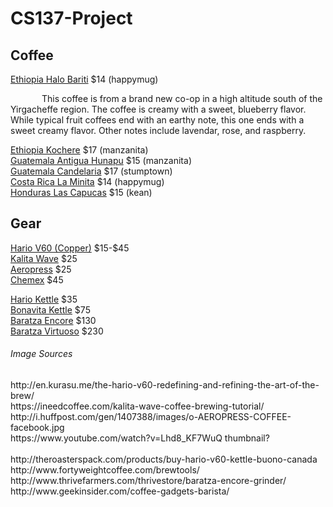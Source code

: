 # CS137-Project

<h2>Coffee</h2>
<a href="ethiopiahb.jpg">Ethiopia Halo Bariti</a> $14 (happymug)</br>
<p style="text-indent:50px;">This coffee is from a brand new co-op in a high altitude south of the Yirgacheffe region. The coffee is creamy with a sweet, blueberry flavor. While typical fruit coffees end with an earthy note, this one ends with a sweet creamy flavor. Other notes include lavendar, rose, and raspberry.</p>
<a href="ethiopiak.jpeg">Ethiopia Kochere</a> $17 (manzanita)</br>
<a href="guatemalaah.jpg">Guatemala Antigua Hunapu</a> $15 (manzanita)</br>
<a href="guatemalac.jpg">Guatemala Candelaria</a> $17 (stumptown)</br>
<a href="costaricalm.jpg">Costa Rica La Minita</a> $14 (happymug)</br>
<a href="hunduraslc.jpg">Honduras Las Capucas</a> $15 (kean)</br>

<h2>Gear</h2>
<a href="v60copper.jpg">Hario V60 (Copper)</a> $15-$45</br>
<a href="kalita.jpg">Kalita Wave</a> $25</br>
<a href="aeropress.jpg">Aeropress</a> $25</br>
<a href="chemex.jpg">Chemex</a> $45</br>

<a href="hariokettle.jpg">Hario Kettle</a> $35</br>
<a href="bonavita.jpg">Bonavita Kettle</a> $75</br>
<a href="encore.jpg">Baratza Encore</a> $130</br>
<a href="virtuoso.jpg">Baratza Virtuoso</a> $230</br>

<h6>Image Sources</h6>
http://en.kurasu.me/the-hario-v60-redefining-and-refining-the-art-of-the-brew/</br>
https://ineedcoffee.com/kalita-wave-coffee-brewing-tutorial/</br>
http://i.huffpost.com/gen/1407388/images/o-AEROPRESS-COFFEE-facebook.jpg</br>
https://www.youtube.com/watch?v=Lhd8_KF7WuQ thumbnail?</br>
</br>
http://theroasterspack.com/products/buy-hario-v60-kettle-buono-canada</br>
http://www.fortyweightcoffee.com/brewtools/</br>
http://www.thrivefarmers.com/thrivestore/baratza-encore-grinder/</br>
http://www.geekinsider.com/coffee-gadgets-barista/</br>
